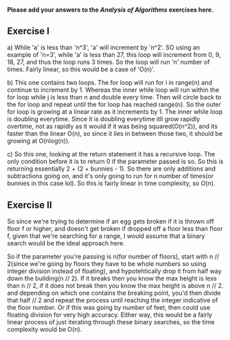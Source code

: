 #### Please add your answers to the ***Analysis of  Algorithms*** exercises here.

## Exercise I

a) While 'a' is less than 'n^3',  'a' will increment by 'n^2'. SO using an example of 'n=3', while 'a' is less than 27, this loop will increment from 0, 9, 18, 27, and thus the loop runs 3 times. So the loop will run 'n' number of times. Fairly linear, so this would be a case of 'O(n)'.


b) This one contains two loops. The for loop will run for i in range(n) and continue to increment by 1. Whereas the inner while loop will run within the for loop while j is less than n and double every time. Then will circle back to the for loop and repeat until the for loop has reached range(n). So the outer for loop is growing at a linear rate as it increments by 1. The inner while loop is doubling everytime. Since it is doubling everytime itll grow rapidly overtime, not as rapidly as it would if it was being squared(O(n^2)), and its faster than the linear O(n), so since it lies in between those two, it should be growing at O(nlog(n)).


c) So this one, looking at the return statement it has a recursive loop. The only condition before it is to return 0 if the parameter passed is so. So this is returning essentially 2 + (2 + bunnies - 1). So there are only additions and subtractions going on, and it's only going to run for n number of times(or bunnies in this case lol). So this is fairly linear in time complexity, so O(n).

## Exercise II
So since we're trying to determine if an egg gets broken if it is thrown off floor f or higher, and doesn't get broken if dropped off a floor less than floor f, given that we're searching for a range, I would assume that a binary search would be the ideal approach here. 

So if the parameter you're passing is n(for number of floors), start with  n // 2(since we're going by floors they have to be whole numbers so using integer division instead of floating), and hypotehtically drop it from half way down the building(n // 2). If it breaks then you know the max height is less than n // 2, if it does not break then you know the max height is above n // 2. and depending on which one contains the breaking point, you'd then divide that half // 2 and repeat the process until reaching the integer indicative of the floor number. Or if this was going by number of feet, then could use floating division for very high accuracy. Either way, this would be a fairly linear process of just iterating through these binary searches, so the time complexity would be O(n). 

